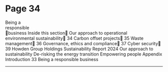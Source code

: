 # Page 34

Being a  
responsible  

business
Inside this section
Our approach to operational  
environmental sustainability
34
Carbon offset projects
35
Waste management
36
Governance, ethics and compliance
37
Cyber security
39
Howden Group Holdings
Sustainability Report 2024
Our approach to sustainability
De-risking the energy transition
Empowering people 
Appendix
Introduction
33
Being a responsible business


---